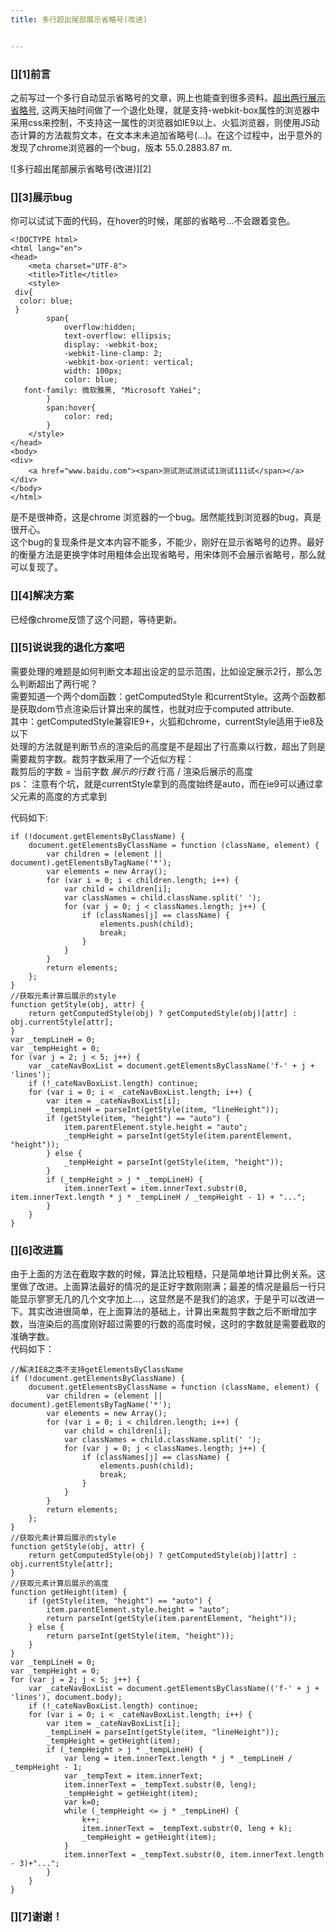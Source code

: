 ```yaml
---
title: 多行超出尾部展示省略号(改进)


---
```

  


### [][1]前言

之前写过一个多行自动显示省略号的文章，网上也能查到很多资料。<a href="//fed123.oss-ap-southeast-2.aliyuncs.com/2016/12/10/2016_twoline/" target="_blank" rel="external">超出两行展示省略号</a>, 这两天抽时间做了一个退化处理，就是支持-webkit-box属性的浏览器中采用css来控制，不支持这一属性的浏览器如IE9以上、火狐浏览器，则使用JS动态计算的方法裁剪文本，在文本末未追加省略号(…)。在这个过程中，出乎意外的发现了chrome浏览器的一个bug，版本 55.0.2883.87 m.

<a></a>

![多行超出尾部展示省略号(改进)][2]

### [][3]展示bug

你可以试试下面的代码，在hover的时候，尾部的省略号…不会跟着变色。

```
<!DOCTYPE html>
<html lang="en">
<head>
    <meta charset="UTF-8">
    <title>Title</title>
    <style>
 div{
  color: blue;
 }
        span{
            overflow:hidden;
            text-overflow: ellipsis;
            display: -webkit-box;
            -webkit-line-clamp: 2;
            -webkit-box-orient: vertical;
            width: 100px;
            color: blue;
   font-family: 微软雅黑, "Microsoft YaHei";
        }
        span:hover{
            color: red;
        }
    </style>
</head>
<body>
<div>
    <a href="www.baidu.com"><span>测试测试测试试1测试111试</span></a>
</div>
</body>
</html>
```

是不是很神奇，这是chrome 浏览器的一个bug。居然能找到浏览器的bug，真是很开心。  
这个bug的复现条件是文本内容不能多，不能少，刚好在显示省略号的边界。最好的衡量方法是更换字体时用粗体会出现省略号，用宋体则不会展示省略号，那么就可以复现了。

### [][4]解决方案

已经像chrome反馈了这个问题，等待更新。

### [][5]说说我的退化方案吧

需要处理的难题是如何判断文本超出设定的显示范围，比如设定展示2行，那么怎么判断超出了两行呢？  
需要知道一个两个dom函数：getComputedStyle 和currentStyle。这两个函数都是获取dom节点渲染后计算出来的属性，也就对应于computed attribute.  
其中：getComputedStyle兼容IE9+，火狐和chrome，currentStyle适用于ie8及以下  
处理的方法就是判断节点的渲染后的高度是不是超出了行高乘以行数，超出了则是需要裁剪字数。裁剪字数采用了一个近似方程：  
裁剪后的字数 = 当前字数  _展示的行数_ 行高 / 渲染后展示的高度  
ps： 注意有个坑，就是currentStyle拿到的高度始终是auto，而在ie9可以通过拿父元素的高度的方式拿到

代码如下:

```
if (!document.getElementsByClassName) {
    document.getElementsByClassName = function (className, element) {
        var children = (element || document).getElementsByTagName('*');
        var elements = new Array();
        for (var i = 0; i < children.length; i++) {
            var child = children[i];
            var classNames = child.className.split(' ');
            for (var j = 0; j < classNames.length; j++) {
                if (classNames[j] == className) {
                    elements.push(child);
                    break;
                }
            }
        }
        return elements;
    };
}
//获取元素计算后展示的style
function getStyle(obj, attr) {
    return getComputedStyle(obj) ? getComputedStyle(obj)[attr] : obj.currentStyle[attr];
}
var _tempLineH = 0;
var _tempHeight = 0;
for (var j = 2; j < 5; j++) {
    var _cateNavBoxList = document.getElementsByClassName('f-' + j + 'lines');
    if (!_cateNavBoxList.length) continue;
    for (var i = 0; i < _cateNavBoxList.length; i++) {
        var item = _cateNavBoxList[i];
        _tempLineH = parseInt(getStyle(item, "lineHeight"));
        if (getStyle(item, "height") == "auto") {
            item.parentElement.style.height = "auto";
            _tempHeight = parseInt(getStyle(item.parentElement, "height"));
        } else {
            _tempHeight = parseInt(getStyle(item, "height"));
        }
        if (_tempHeight > j * _tempLineH) {
            item.innerText = item.innerText.substr(0, item.innerText.length * j * _tempLineH / _tempHeight - 1) + "...";
        }
    }
}
```

### [][6]改进篇

由于上面的方法在截取字数的时候，算法比较粗糙，只是简单地计算比例关系。这里做了改进。上面算法最好的情况的是正好字数刚刚满；最差的情况是最后一行只能显示寥寥无几的几个文字加上…，这显然是不是我们的追求，于是乎可以改进一下。其实改进很简单，在上面算法的基础上，计算出来裁剪字数之后不断增加字数，当渲染后的高度刚好超过需要的行数的高度时候，这时的字数就是需要截取的准确字数。  
代码如下：

```
//解决IE8之类不支持getElementsByClassName
if (!document.getElementsByClassName) {
    document.getElementsByClassName = function (className, element) {
        var children = (element || document).getElementsByTagName('*');
        var elements = new Array();
        for (var i = 0; i < children.length; i++) {
            var child = children[i];
            var classNames = child.className.split(' ');
            for (var j = 0; j < classNames.length; j++) {
                if (classNames[j] == className) {
                    elements.push(child);
                    break;
                }
            }
        }
        return elements;
    };
}
//获取元素计算后展示的style
function getStyle(obj, attr) {
    return getComputedStyle(obj) ? getComputedStyle(obj)[attr] : obj.currentStyle[attr];
}
//获取元素计算后展示的高度
function getHeight(item) {
    if (getStyle(item, "height") == "auto") {
        item.parentElement.style.height = "auto";
        return parseInt(getStyle(item.parentElement, "height"));
    } else {
        return parseInt(getStyle(item, "height"));
    }
}
var _tempLineH = 0;
var _tempHeight = 0;
for (var j = 2; j < 5; j++) {
    var _cateNavBoxList = document.getElementsByClassName(('f-' + j + 'lines'), document.body);
    if (!_cateNavBoxList.length) continue;
    for (var i = 0; i < _cateNavBoxList.length; i++) {
        var item = _cateNavBoxList[i];
        _tempLineH = parseInt(getStyle(item, "lineHeight"));
        _tempHeight = getHeight(item);
        if (_tempHeight > j * _tempLineH) {
            var leng = item.innerText.length * j * _tempLineH / _tempHeight - 1;
            var _tempText = item.innerText;
            item.innerText = _tempText.substr(0, leng);
            _tempHeight = getHeight(item);
            var k=0;
            while (_tempHeight <= j * _tempLineH) {
                k++;
                item.innerText = _tempText.substr(0, leng + k);
                _tempHeight = getHeight(item);
            }
            item.innerText = _tempText.substr(0, item.innerText.length - 3)+"...";
        }
    }
}
```

### [][7]谢谢！
